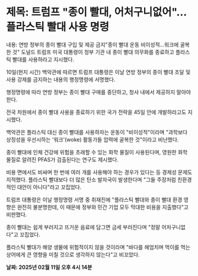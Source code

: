 # **제목: 트럼프 "종이 빨대, 어처구니없어"…플라스틱 빨대 사용 명령**

  내용: 연방 정부의 종이 빨대 구입 및 제공 금지"종이 빨대 운동 비이성적…워크에 굴복한 것" 도널드 트럼프 미국 대통령이 정부 기관 내 종이 빨대 의무화를 종료하고 플라스틱 빨대를 사용하라고 지시했다.

10일(현지 시간) 백악관에 따르면 트럼프 대통령은 이날 연방 정부의 종이 빨대 조달 및 사용 강제를 금지하는 내용의 행정명령에 서명했다.

행정명령에 따라 연방 정부는 종이 빨대 구매를 중단하고, 청사 내에서 제공하지 말아야 한다.

전국 차원에서 종이 빨대 사용을 종료하기 위한 국가 전략을 45일 안에 개발하라고도 지시했다.

백악관은 플라스틱 대신 종이 빨대를 사용하자는 운동이 "비이성적"이라며 "과학보다 상징성을 우선시하는 '워크'(woke) 활동가들 압력에 굴복한 것"이라고 비난했다.

종이 빨대에 인체 건강에 위험을 초래할 수 있는 화학 물질이 사용된다며, 영원한 화학 물질로 알려진 PFAS가 검출된다는 연구도 제시했다.

비용 면에서도 비싸며 한 번에 여러 개를 사용해야 하는 경우가 있다는 등 경제성 문제도 지적했다. 플라스틱 빨대보다 더 많은 탄소 발자국이 발생한다며 "그들 주장처럼 친환경적인 대안이 아니다"라고 꼬집었다.

트럼프 대통령은 이날 행정명령 서명 중 취재진에 "플라스틱 빨대와 종이 빨대 환경 영향은 완전히 불분명한데, 이 때문에 정부와 민간 기업 모두 막대한 비용을 지출했다"고 비판했다.

종이 빨대는 쉽게 부러지고 뜨거운 음료에 담그면 금세 부러진다며 "정말 어처구니없다"고 꼬집었다.

플라스틱 빨대가 해양 생물에 위험적이지 않을 것이라며 "바다를 헤엄치며 먹이를 먹는 상어에게 큰 영향을 미칠 것으로 생각하지 않는다"고 비꼬았다.

  **날짜: 2025년 02월 11일 오후 4시 14분**